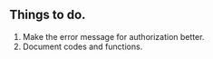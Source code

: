 ## Things to do.

1. Make the error message for authorization better.
2. Document codes and functions.

